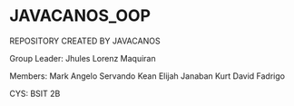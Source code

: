 # JAVACANOS_OOP
REPOSITORY CREATED BY JAVACANOS

Group Leader:
  Jhules Lorenz Maquiran

Members:
  Mark Angelo Servando
  Kean Elijah Janaban
  Kurt David Fadrigo



CYS:
  BSIT 2B

